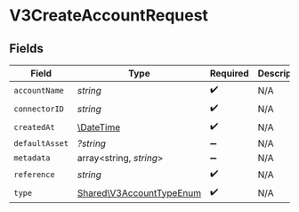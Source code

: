 # V3CreateAccountRequest


## Fields

| Field                                                                | Type                                                                 | Required                                                             | Description                                                          |
| -------------------------------------------------------------------- | -------------------------------------------------------------------- | -------------------------------------------------------------------- | -------------------------------------------------------------------- |
| `accountName`                                                        | *string*                                                             | :heavy_check_mark:                                                   | N/A                                                                  |
| `connectorID`                                                        | *string*                                                             | :heavy_check_mark:                                                   | N/A                                                                  |
| `createdAt`                                                          | [\DateTime](https://www.php.net/manual/en/class.datetime.php)        | :heavy_check_mark:                                                   | N/A                                                                  |
| `defaultAsset`                                                       | *?string*                                                            | :heavy_minus_sign:                                                   | N/A                                                                  |
| `metadata`                                                           | array<string, *string*>                                              | :heavy_minus_sign:                                                   | N/A                                                                  |
| `reference`                                                          | *string*                                                             | :heavy_check_mark:                                                   | N/A                                                                  |
| `type`                                                               | [Shared\V3AccountTypeEnum](../../Models/Shared/V3AccountTypeEnum.md) | :heavy_check_mark:                                                   | N/A                                                                  |